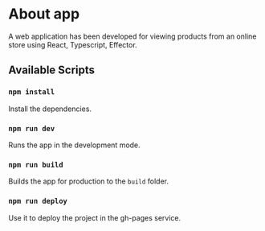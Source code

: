 # About app

A web application has been developed for viewing products from an online store using React, Typescript, Effector.

## Available Scripts

### `npm install`

Install the dependencies.

### `npm run dev`

Runs the app in the development mode.

### `npm run build`

Builds the app for production to the `build` folder.

### `npm run deploy`

Use it to deploy the project in the gh-pages service.
